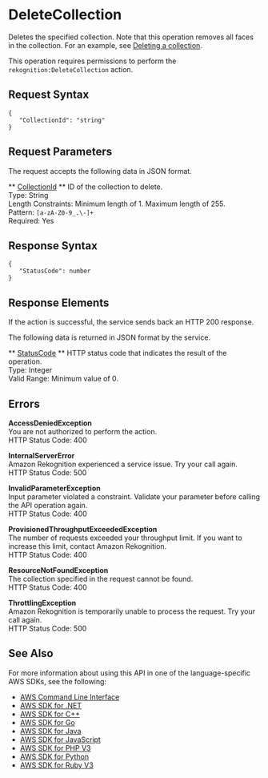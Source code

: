 # DeleteCollection<a name="API_DeleteCollection"></a>

Deletes the specified collection\. Note that this operation removes all faces in the collection\. For an example, see [Deleting a collection](delete-collection-procedure.md)\.

This operation requires permissions to perform the `rekognition:DeleteCollection` action\.

## Request Syntax<a name="API_DeleteCollection_RequestSyntax"></a>

```
{
   "CollectionId": "string"
}
```

## Request Parameters<a name="API_DeleteCollection_RequestParameters"></a>

The request accepts the following data in JSON format\.

 ** [CollectionId](#API_DeleteCollection_RequestSyntax) **   <a name="rekognition-DeleteCollection-request-CollectionId"></a>
ID of the collection to delete\.  
Type: String  
Length Constraints: Minimum length of 1\. Maximum length of 255\.  
Pattern: `[a-zA-Z0-9_.\-]+`   
Required: Yes

## Response Syntax<a name="API_DeleteCollection_ResponseSyntax"></a>

```
{
   "StatusCode": number
}
```

## Response Elements<a name="API_DeleteCollection_ResponseElements"></a>

If the action is successful, the service sends back an HTTP 200 response\.

The following data is returned in JSON format by the service\.

 ** [StatusCode](#API_DeleteCollection_ResponseSyntax) **   <a name="rekognition-DeleteCollection-response-StatusCode"></a>
HTTP status code that indicates the result of the operation\.  
Type: Integer  
Valid Range: Minimum value of 0\.

## Errors<a name="API_DeleteCollection_Errors"></a>

 **AccessDeniedException**   
You are not authorized to perform the action\.  
HTTP Status Code: 400

 **InternalServerError**   
Amazon Rekognition experienced a service issue\. Try your call again\.  
HTTP Status Code: 500

 **InvalidParameterException**   
Input parameter violated a constraint\. Validate your parameter before calling the API operation again\.  
HTTP Status Code: 400

 **ProvisionedThroughputExceededException**   
The number of requests exceeded your throughput limit\. If you want to increase this limit, contact Amazon Rekognition\.  
HTTP Status Code: 400

 **ResourceNotFoundException**   
The collection specified in the request cannot be found\.  
HTTP Status Code: 400

 **ThrottlingException**   
Amazon Rekognition is temporarily unable to process the request\. Try your call again\.  
HTTP Status Code: 500

## See Also<a name="API_DeleteCollection_SeeAlso"></a>

For more information about using this API in one of the language\-specific AWS SDKs, see the following:
+  [AWS Command Line Interface](https://docs.aws.amazon.com/goto/aws-cli/rekognition-2016-06-27/DeleteCollection) 
+  [AWS SDK for \.NET](https://docs.aws.amazon.com/goto/DotNetSDKV3/rekognition-2016-06-27/DeleteCollection) 
+  [AWS SDK for C\+\+](https://docs.aws.amazon.com/goto/SdkForCpp/rekognition-2016-06-27/DeleteCollection) 
+  [AWS SDK for Go](https://docs.aws.amazon.com/goto/SdkForGoV1/rekognition-2016-06-27/DeleteCollection) 
+  [AWS SDK for Java](https://docs.aws.amazon.com/goto/SdkForJava/rekognition-2016-06-27/DeleteCollection) 
+  [AWS SDK for JavaScript](https://docs.aws.amazon.com/goto/AWSJavaScriptSDK/rekognition-2016-06-27/DeleteCollection) 
+  [AWS SDK for PHP V3](https://docs.aws.amazon.com/goto/SdkForPHPV3/rekognition-2016-06-27/DeleteCollection) 
+  [AWS SDK for Python](https://docs.aws.amazon.com/goto/boto3/rekognition-2016-06-27/DeleteCollection) 
+  [AWS SDK for Ruby V3](https://docs.aws.amazon.com/goto/SdkForRubyV3/rekognition-2016-06-27/DeleteCollection) 